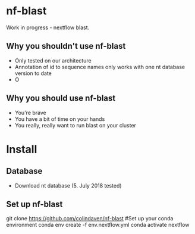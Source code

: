 # nf-blast
Work in progress - nextflow blast.

## Why you shouldn't use nf-blast
 - Only tested on our architecture
 - Annotation of id to sequence names only works with one nt database version to date
 - O

## Why you should use nf-blast
 - You're brave
 - You have a bit of time on your hands
 - You really, really want to run blast on your cluster



# Install 

## Database
- Download nt database (5. July 2018 tested)

## Set up nf-blast

git clone https://github.com/colindaven/nf-blast
#Set up your conda environment
conda env create -f env.nextflow.yml
conda activate nextflow
